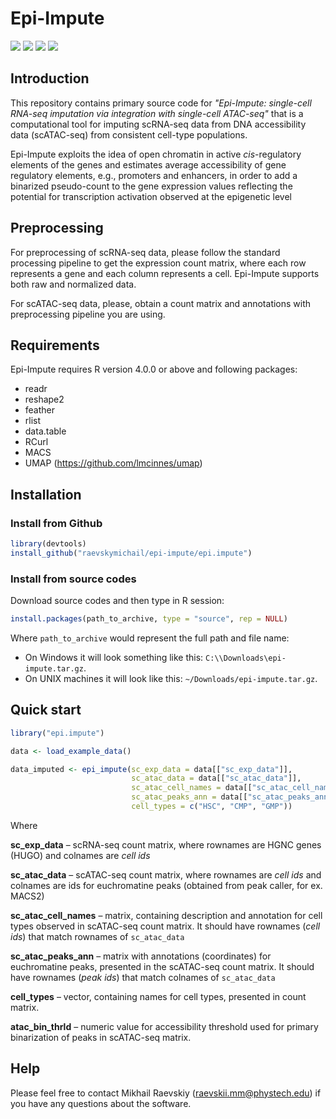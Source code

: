 # Epi-Impute

[![](https://img.shields.io/github/languages/code-size/raevskymichail/epi-impute)](https://img.shields.io/github/languages/code-size/raevskymichail/epi-impute)
[![](https://img.shields.io/github/languages/top/raevskymichail/epi-impute)](https://img.shields.io/github/languages/top/raevskymichail/epi-impute)
[![](https://img.shields.io/github/issues/raevskymichail/epi-impute)](https://img.shields.io/github/issues/raevskymichail/epi-impute)
[![](https://img.shields.io/github/license/raevskymichail/epi-impute)](https://img.shields.io/github/license/raevskymichail/epi-impute)

## Introduction

This repository contains primary source code for *"Epi-Impute: single-cell RNA-seq imputation via integration with single-cell ATAC-seq"* that is a computational tool for imputing scRNA-seq data from DNA accessibility data (scATAC-seq) from consistent cell-type populations.

Epi-Impute exploits the idea of open chromatin in active *cis*-regulatory elements of the genes and estimates average accessibility of gene regulatory elements, e.g., promoters and enhancers, in order to add a binarized pseudo-count to the gene expression values reflecting the potential for transcription activation observed at the epigenetic level

## Preprocessing

For preprocessing of scRNA-seq data, please follow the standard processing pipeline to get the expression count matrix, where each row represents a gene and each column represents a cell. Epi-Impute supports both raw and normalized data.

For scATAC-seq data, please, obtain a count matrix and annotations with preprocessing pipeline you are using.

## Requirements

Epi-Impute requires R version 4.0.0 or above and following packages:

* readr
* reshape2
* feather
* rlist
* data.table
* RCurl
* MACS
* UMAP (https://github.com/lmcinnes/umap)

## Installation

### Install from Github
```r
library(devtools)
install_github("raevskymichail/epi-impute/epi.impute")
```

### Install from source codes

Download source codes and then type in R session:

```r
install.packages(path_to_archive, type = "source", rep = NULL)
```

Where `path_to_archive` would represent the full path and file name:
- On Windows it will look something like this: `C:\\Downloads\epi-impute.tar.gz`.
- On UNIX machines it will look like this: `~/Downloads/epi-impute.tar.gz`.

## Quick start

```r
library("epi.impute")

data <- load_example_data()

data_imputed <- epi_impute(sc_exp_data = data[["sc_exp_data"]],
                           sc_atac_data = data[["sc_atac_data"]],
                           sc_atac_cell_names = data[["sc_atac_cell_names"]],
                           sc_atac_peaks_ann = data[["sc_atac_peaks_ann"]],
                           cell_types = c("HSC", "CMP", "GMP"))
```

Where

**sc_exp_data** – scRNA-seq count matrix, where rownames are HGNC genes (HUGO) and colnames are *cell ids*

**sc_atac_data** – scATAC-seq count matrix, where rownames are *cell ids* and colnames are ids for euchromatine peaks (obtained from peak caller, for ex. MACS2)

**sc_atac_cell_names** – matrix, containing description and annotation for cell types observed in scATAC-seq count matrix. It should have rownames (*cell ids*) that match rownames of `sc_atac_data`

**sc_atac_peaks_ann** – matrix with annotations (coordinates) for euchromatine peaks, presented in the scATAC-seq count matrix. It should have rownames (*peak ids*) that match colnames of `sc_atac_data`

**cell_types** – vector, containing names for cell types, presented in count matrix.

**atac_bin_thrld** – numeric value for accessibility threshold used for primary binarization of peaks in scATAC-seq matrix.

## Help

Please feel free to contact Mikhail Raevskiy (raevskii.mm@phystech.edu) if you have any questions about the software.
